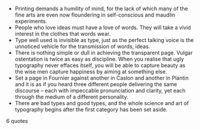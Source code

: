  - Printing demands a humility of mind, for the lack of which many of the fine arts are even now floundering in self-conscious and maudlin experiments.
 - People who love ideas must have a love of words. They will take a vivid interest in the clothes that words wear.
 - Type well used is invisible as type, just as the perfect talking voice is the unnoticed vehicle for the transmission of words, ideas.
 - There is nothing simple or dull in achieving the transparent page. Vulgar ostentation is twice as easy as discipline. When you realise that ugly typography never effaces itself, you will be able to capture beauty as the wise men capture happiness by aiming at something else.
 - Set a page in Fournier against another in Caslon and another in Plantin and it is as if you heard three different people delivering the same discourse – each with impeccable pronunciation and clarity, yet each through the medium of a different personality.
 - There are bad types and good types, and the whole science and art of typography begins after the first category has been set aside.

6 quotes